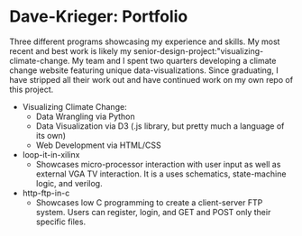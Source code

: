 # Dave-Krieger: Portfolio

Three different programs showcasing my experience and skills. My most recent and best work is likely my senior-design-project:"visualizing-climate-change. My team and I spent two quarters developing a climate change website featuring unique data-visualizations. Since graduating, I have stripped all their work out and have continued work on my own repo of this project.  

* Visualizing Climate Change:
	* Data Wrangling via Python
	* Data Visualization via D3 (.js library, but pretty much a language of its own)
	* Web Development via HTML/CSS
* loop-it-in-xilinx
	* Showcases micro-processor interaction with user input as well as external VGA TV interaction. It is a uses schematics, state-machine logic, and verilog.
* http-ftp-in-c
 	* Showcases low C programming to create a client-server FTP system. Users can register, login, and GET and POST only their specific files.
